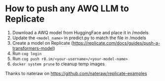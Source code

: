 # How to push any AWQ LLM to Replicate

1. Download a AWQ model from HuggingFace and place it in /models
2. Update the `<model_name>` in predict.py to match the file in /models
3. Create a model on Replicate (https://replicate.com/docs/guides/push-a-transformers-model)
4. Run `cog login`
5. Run `cog push r8.im/<your-username>/<your-model-name>`
6. `docker system prune` to cleanup temp images

Thanks to nateraw on https://github.com/nateraw/replicate-examples
